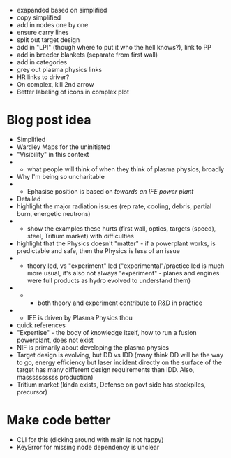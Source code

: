 * exapanded based on simplified
* copy simplified
* add in nodes one by one
* ensure carry lines
* split out target design
* add in "LPI" (though where to put it who the hell knows?), link to PP
* add in breeder blankets (separate from first wall)
* add in categories
* grey out plasma physics links
* HR links to driver?
* On complex, kill 2nd arrow
* Better labeling of icons in complex plot
# Blog post idea
* Simplified
* Wardley Maps for the uninitiated
* "Visibility" in this context
* * what people will think of when they think of plasma physics, broadly
* Why I'm being so uncharitable
* * Ephasise position is based on *towards an IFE power plant*
* Detailed
* highlight the major radiation issues (rep rate, cooling, debris, partial burn, energetic neutrons)
* * show the examples these hurts (first wall, optics, targets (speed), steel, Tritium market) with difficulties
* highlight that the Physics doesn't "matter" - if a powerplant works, is predictable and safe, then the Physics is less of an issue
* * theory led, vs "experiment" led ("experimental"/practice led is much more usual, it's also not always "experiment" - planes and engines were full products as hydro evolved to understand them)
* * * both theory and experiment contribute to R&D in practice
* * IFE is driven by Plasma Physics thou
* quick references
* "Expertise" - the body of knowledge itself, how to run a fusion powerplant, does not exist
* NIF is primarily about developing the plasma physics
* Target design is evolving, but DD vs IDD (many think DD will be the way to go, energy efficiency but laser incident directly on the surface of the target has many different design requirements than IDD. Also, massssssssss production)
* Tritium market (kinda exists, Defense on govt side has stockpiles, precursor)
# Make code better
* CLI for this (dicking around with main is not happy)
* KeyError for missing node dependency is unclear
